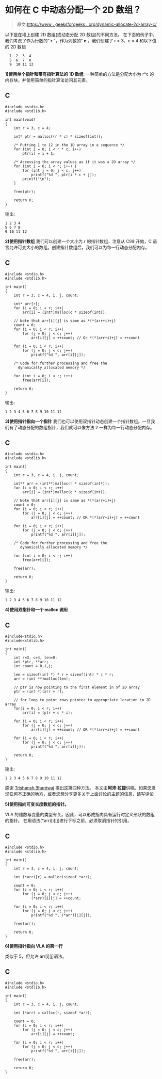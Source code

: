 # 如何在 C 中动态分配一个 2D 数组？

> 原文:[https://www . geeksforgeeks . org/dynamic-allocate-2d-array-c/](https://www.geeksforgeeks.org/dynamically-allocate-2d-array-c/)

以下是在堆上创建 2D 数组(或动态分配 2D 数组)的不同方法。
在下面的例子中，我们考虑了作为行数的“ **r** ”，作为列数的“ **c** ，我们创建了 r = 3，c = 4 和以下值的 2D 数组

```
  1  2  3  4
  5  6  7  8
  9  10 11 12 
```

**1)使用单个指针和带有指针算法的 1D 数组:**
一种简单的方法是分配大小为 r*c 的内存块，并使用简单的指针算法访问其元素。

## C

```
#include <stdio.h>
#include <stdlib.h>

int main(void)
{
    int r = 3, c = 4;

    int* ptr = malloc((r * c) * sizeof(int));

    /* Putting 1 to 12 in the 1D array in a sequence */
    for (int i = 0; i < r * c; i++)
        ptr[i] = i + 1;

    /* Accessing the array values as if it was a 2D array */
    for (int i = 0; i < r; i++) {
        for (int j = 0; j < c; j++)
            printf("%d ", ptr[i * c + j]);
        printf("\n");
    }

    free(ptr);

    return 0;
}
```

输出:

```
1 2 3 4
5 6 7 8
9 10 11 12
```

**2)使用指针数组**
我们可以创建一个大小为 r 的指针数组，注意从 C99 开始，C 语言允许可变大小的数组。创建指针数组后，我们可以为每一行动态分配内存。

## C

```
#include <stdio.h>
#include <stdlib.h>

int main()
{
    int r = 3, c = 4, i, j, count;

    int* arr[r];
    for (i = 0; i < r; i++)
        arr[i] = (int*)malloc(c * sizeof(int));

    // Note that arr[i][j] is same as *(*(arr+i)+j)
    count = 0;
    for (i = 0; i < r; i++)
        for (j = 0; j < c; j++)
            arr[i][j] = ++count; // Or *(*(arr+i)+j) = ++count

    for (i = 0; i < r; i++)
        for (j = 0; j < c; j++)
            printf("%d ", arr[i][j]);

    /* Code for further processing and free the
      dynamically allocated memory */

    for (int i = 0; i < r; i++)
        free(arr[i]);

    return 0;
}
```

输出:

```
1 2 3 4 5 6 7 8 9 10 11 12
```

**3)使用指针指向一个指针**
我们也可以使用双指针动态创建一个指针数组。一旦我们有了动态分配的数组指针，我们就可以像方法 2 一样为每一行动态分配内存。

## C

```
#include <stdio.h>
#include <stdlib.h>

int main()
{
    int r = 3, c = 4, i, j, count;

    int** arr = (int**)malloc(r * sizeof(int*));
    for (i = 0; i < r; i++)
        arr[i] = (int*)malloc(c * sizeof(int));

    // Note that arr[i][j] is same as *(*(arr+i)+j)
    count = 0;
    for (i = 0; i < r; i++)
        for (j = 0; j < c; j++)
            arr[i][j] = ++count; // OR *(*(arr+i)+j) = ++count

    for (i = 0; i < r; i++)
        for (j = 0; j < c; j++)
            printf("%d ", arr[i][j]);

    /* Code for further processing and free the
       dynamically allocated memory */

    for (int i = 0; i < r; i++)
        free(arr[i]);

    free(arr);

    return 0;
}
```

输出:

```
1 2 3 4 5 6 7 8 9 10 11 12
```

**4)使用双指针和一个 malloc 调用**

## C

```
#include<stdio.h>
#include<stdlib.h>

int main()
{
    int r=3, c=4, len=0;
    int *ptr, **arr;
    int count = 0,i,j;

    len = sizeof(int *) * r + sizeof(int) * c * r;
    arr = (int **)malloc(len);

    // ptr is now pointing to the first element in of 2D array
    ptr = (int *)(arr + r);

    // for loop to point rows pointer to appropriate location in 2D array
    for(i = 0; i < r; i++)
        arr[i] = (ptr + c * i);

    for (i = 0; i < r; i++)
        for (j = 0; j < c; j++)
            arr[i][j] = ++count; // OR *(*(arr+i)+j) = ++count

    for (i = 0; i < r; i++)
        for (j = 0; j < c; j++)
            printf("%d ", arr[i][j]);

    return 0;
}
```

输出:

```
1 2 3 4 5 6 7 8 9 10 11 12
```

感谢 [Trishansh Bhardwaj](https://disqus.com/by/itrishansh/) 提出这第四种方法。
本文由**阿沛·拉提**供稿。如果您发现任何不正确的地方，或者您想分享更多关于上面讨论的主题的信息，请写评论

**5)使用指向可变长度数组的指针。**

VLA 的维数与变量的类型有关。因此，可以形成指向具有运行时定义形状的数组的指针。
在用语法(*arr)[i][j]进行下标之前，必须取消指针的引用。

## C

```
#include <stdio.h>
#include <stdlib.h>

int main()
{
    int r = 3, c = 4, i, j, count;

    int (*arr)[r] = malloc(sizeof *arr);

    count = 0;
    for (i = 0; i < r; i++)
        for (j = 0; j < c; j++)
            (*arr)[i][j] = ++count;

    for (i = 0; i < r; i++)
        for (j = 0; j < c; j++)
            printf("%d ", (*arr)[i][j]);

    free(arr);

    return 0;
}
```

**6)使用指针指向 VLA 的第一行**

类似于 5，但允许 arr[i][j]语法。

## C

```
#include <stdio.h>
#include <stdlib.h>

int main()
{
    int r = 3, c = 4, i, j, count;

    int (*arr) = calloc(r, sizeof *arr);

    count = 0;
    for (i = 0; i < r; i++)
        for (j = 0; j < c; j++)
            arr[i][j] = ++count;

    for (i = 0; i < r; i++)
        for (j = 0; j < c; j++)
            printf("%d ", arr[i][j]);

    free(arr);

    return 0;
}
```